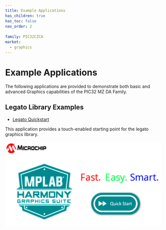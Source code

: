 ```yaml
---
title: Example Applications
has_children: true
has_toc: false
nav_order: 2

family: PIC32CZCA
market:
  - graphics
---
```


# Example Applications

The following applications are provided to demonstrate both basic and advanced Graphics capabilities of the PIC32 MZ DA Family.

## Legato Library Examples 


* [Legato Quickstart](./legato_quickstart/readme.md)

This application provides a touch-enabled starting point for the legato graphics library.

![](./../docs/html/legato_quickstart.png)




